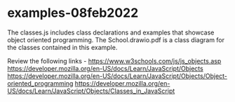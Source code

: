 # examples-08feb2022
The classes.js includes class declarations and examples that showcase object oriented programming.
The School.drawio.pdf is a class diagram for the classes contained in this example.

Review the following links -
https://www.w3schools.com/js/js_objects.asp
https://developer.mozilla.org/en-US/docs/Learn/JavaScript/Objects
https://developer.mozilla.org/en-US/docs/Learn/JavaScript/Objects/Object-oriented_programming
https://developer.mozilla.org/en-US/docs/Learn/JavaScript/Objects/Classes_in_JavaScript
